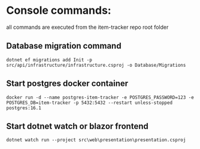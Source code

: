 ﻿# Console commands:

all commands are executed from the item-tracker repo root folder

## Database migration command

```
dotnet ef migrations add Init -p src/api/infrastructure/infrastructure.csproj -o Database/Migrations
```

## Start postgres docker container

```
docker run -d --name postgres-item-tracker -e POSTGRES_PASSWORD=123 -e POSTGRES_DB=item-tracker -p 5432:5432 --restart unless-stopped postgres:16.1
```

## Start dotnet watch or blazor frontend

```
dotnet watch run --project src\web\presentation\presentation.csproj
```